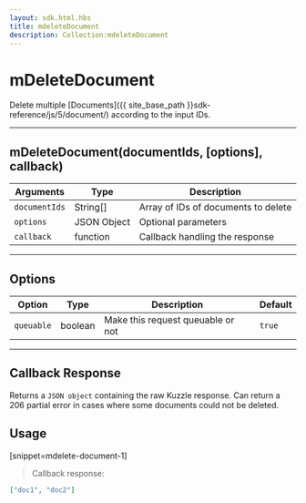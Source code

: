 ```yaml
---
layout: sdk.html.hbs
title: mdeleteDocument
description: Collection:mdeleteDocument
---
```

  

# mDeleteDocument
Delete multiple [Documents]({{ site_base_path }}sdk-reference/js/5/document/) according to the input IDs.

---

## mDeleteDocument(documentIds, [options], callback)

| Arguments | Type | Description |
|---------------|---------|----------------------------------------|
| ``documentIds`` | String[] | Array of IDs of documents to delete |
| ``options`` | JSON Object | Optional parameters |
| ``callback`` | function | Callback handling the response |

---

## Options

| Option | Type | Description | Default |
|---------------|---------|----------------------------------------|---------|
| ``queuable`` | boolean | Make this request queuable or not  | ``true`` |

---

## Callback Response

Returns a `JSON object` containing the raw Kuzzle response.
Can return a 206 partial error in cases where some documents could not be deleted.

## Usage

[snippet=mdelete-document-1]
> Callback response:

```json
["doc1", "doc2"]
```
